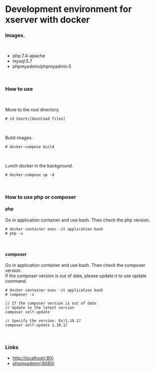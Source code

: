# Development environment for xserver with docker

### Images.

<br>

- php:7.4-apache
- mysql:5.7
- phpmyadmin/phpmyadmin:5

<br>

### How to use

<br>

Move to the root directory.

```
# cd Users\[dounload files] 
```

<br>

Build images.

```
# docker-compose build
```

<br>

Lunch docker in the background.
```
# docker-compose up -d
```

<br>

### How to use php or composer

#### php
Go in application container and use bash. Then check the php version.

```
# docker container exec -it application bash
# php -v
```

<br>

#### composer
Go in application container and use bash. Then check the composer version.<br>
If the composer version is out of date, please update it to use update command.

```
# docker container exec -it application bash
# composer -v

// If the composer version is out of date
// Update to the latest version
composer self-update

// Specify the version. Ex)1.10.17
composer self-update 1.10.17

```

<br>

### Links
- [http://localhost(:80)](http://localhost)
- [phpmyadmin(:8080)](http://127.0.0.1:8080)
